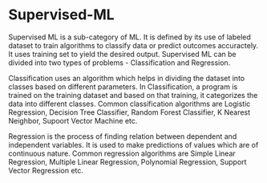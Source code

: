 # Supervised-ML
Supervised ML is a sub-category of ML. It is defined by its use of labeled dataset to train algorithms to classify data or predict outcomes accuractely. It uses training set to yield the desired output. Supervised ML can be divided into two types of problems - Classification and Regression.


Classification uses an algorithm which helps in dividing the dataset into classes based on different parameters. In Classification, a program is trained on the training dataset and based on that training, it categorizes the data into different classes. Common classification algorithms are Logistic Regression, Decision Tree Classifier, Random Forest Classifier, K Nearest Neighbor, Supoort Vector Machine etc.


Regression is the process of finding relation between dependent and independent variables. It is used to make predictions of values which are of continuous nature. Common regression algorithms are Simple Linear Regression, Multiple Linear Regression, Polynomial Regression, Support Vector Regression etc.



